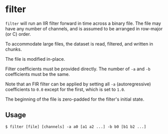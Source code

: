 # filter

`filter` will run an IIR filter forward in time across a binary file. The file
may have any number of channels, and is assumed to be arranged in row-major (or
C) order.

To accommodate large files, the dataset is read, filtered, and written in
chunks.

The file is modified in-place.

Filter coefficients must be provided directly. The number of `-a` and `-b`
coefficients must be the same.

Note that an FIR filter can be applied by setting all `-a` (autoregressive)
coefficients to `0.0` except for the first, which is set to `1.0`.

The beginning of the file is zero-padded for the filter's initial state.

## Usage

```
$ filter [file] [channels] -a a0 [a1 a2 ...] -b b0 [b1 b2 ...]
```
 
